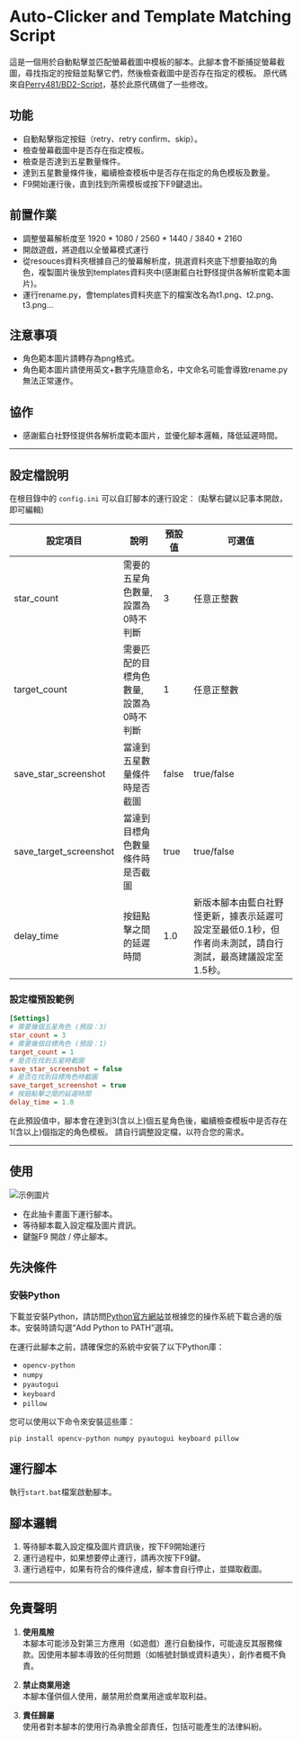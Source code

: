 # Auto-Clicker and Template Matching Script

這是一個用於自動點擊並匹配螢幕截圖中模板的腳本。此腳本會不斷捕捉螢幕截圖，尋找指定的按鈕並點擊它們，然後檢查截圖中是否存在指定的模板。
原代碼來自[Perry481/BD2-Script](https://github.com/Perry481/BD2-Script)，基於此原代碼做了一些修改。

## 功能

- 自動點擊指定按鈕（retry、retry confirm、skip）。
- 檢查螢幕截圖中是否存在指定模板。
- 檢查是否達到五星數量條件。
- 達到五星數量條件後，繼續檢查模板中是否存在指定的角色模板及數量。
- F9開始運行後，直到找到所需模板或按下F9鍵退出。

## 前置作業
- 調整螢幕解析度至 1920 * 1080 / 2560 * 1440 / 3840 * 2160
- 開啟遊戲，將遊戲以全螢幕模式運行
- 從resouces資料夾根據自己的螢幕解析度，挑選資料夾底下想要抽取的角色，複製圖片後放到templates資料夾中(感謝藍白社野怪提供各解析度範本圖片)。
- 運行rename.py，會templates資料夾底下的檔案改名為t1.png、t2.png、t3.png...

## 注意事項
- 角色範本圖片請轉存為png格式。
- 角色範本圖片請使用英文+數字先隨意命名，中文命名可能會導致rename.py無法正常運作。

## 協作
- 感謝藍白社野怪提供各解析度範本圖片，並優化腳本邏輯，降低延遲時間。
---

## 設定檔說明

在根目錄中的 `config.ini` 可以自訂腳本的運行設定：
(點擊右鍵以記事本開啟，即可編輯)

| 設定項目 | 說明 | 預設值 | 可選值 |
|---------|------|--------|--------|
| star_count | 需要的五星角色數量, 設置為0時不判斷 | 3 | 任意正整數 |
| target_count | 需要匹配的目標角色數量, 設置為0時不判斷 | 1 | 任意正整數 |
| save_star_screenshot | 當達到五星數量條件時是否截圖 | false | true/false |
| save_target_screenshot | 當達到目標角色數量條件時是否截圖 | true | true/false |
| delay_time | 按鈕點擊之間的延遲時間 | 1.0 | 新版本腳本由藍白社野怪更新，據表示延遲可設定至最低0.1秒，但作者尚未測試，請自行測試，最高建議設定至1.5秒。 |

### 設定檔預設範例
```ini
[Settings]
# 需要幾個五星角色 (預設：3)
star_count = 3
# 需要幾個目標角色 (預設：1)
target_count = 1
# 是否在找到五星時截圖
save_star_screenshot = false
# 是否在找到目標角色時截圖
save_target_screenshot = true
# 按鈕點擊之間的延遲時間
delay_time = 1.0
```
在此預設值中，腳本會在達到3(含以上)個五星角色後，繼續檢查模板中是否存在1(含以上)個指定的角色模板。
請自行調整設定檔，以符合您的需求。


---

## 使用

![示例圖片](screenshot.png)
- 在此抽卡畫面下運行腳本。
- 等待腳本載入設定檔及圖片資訊。
- 鍵盤F9 開啟 / 停止腳本。

## 先決條件

### 安裝Python

下載並安裝Python，請訪問[Python官方網站](https://www.python.org)並根據您的操作系統下載合適的版本。安裝時請勾選“Add Python to PATH”選項。

在運行此腳本之前，請確保您的系統中安裝了以下Python庫：

- `opencv-python`
- `numpy`
- `pyautogui`
- `keyboard`
- `pillow`

您可以使用以下命令來安裝這些庫：

```
pip install opencv-python numpy pyautogui keyboard pillow
```

## 運行腳本
執行`start.bat`檔案啟動腳本。

## 腳本邏輯 
1. 等待腳本載入設定檔及圖片資訊後，按下F9開始運行
2. 運行過程中，如果想要停止運行，請再次按下F9鍵。
3. 運行過程中，如果有符合的條件達成，腳本會自行停止，並擷取截圖。

---

## 免責聲明

1. **使用風險**  
   本腳本可能涉及對第三方應用（如遊戲）進行自動操作，可能違反其服務條款。因使用本腳本導致的任何問題（如帳號封鎖或資料遺失），創作者概不負責。

2. **禁止商業用途**  
   本腳本僅供個人使用，嚴禁用於商業用途或牟取利益。

3. **責任歸屬**  
   使用者對本腳本的使用行為承擔全部責任，包括可能產生的法律糾紛。